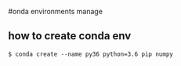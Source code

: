 #onda environments manage

## how to create conda env
```
$ conda create --name py36 python=3.6 pip numpy
```
